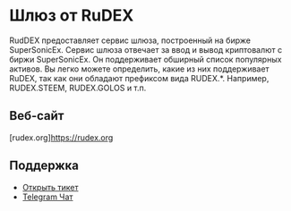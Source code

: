 # Шлюз от RuDEX

RudDEX предоставляет сервис шлюза, построенный на бирже SuperSonicEx. Сервис шлюза отвечает за ввод и вывод криптовалют с биржи SuperSonicEx. Он поддерживает обширный список популярных активов. Вы легко можете определить, какие из них поддерживает RuDEX, так как они обладают префиксом вида RUDEX.*. Например, RUDEX.STEEM, RUDEX.GOLOS и т.п.

## Веб-сайт

[rudex.org]<https://rudex.org>

## Поддержка

- [Открыть тикет](https://rudex.freshdesk.com)
- [Telegram Чат](https://t.me/SuperSonicExDEX_RU)
